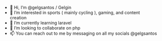 - 👋 Hi, I’m @gelgsantos / Gelgin
- 👀 I’m interested in sports ( mainly cycling ), gaming, and content creation
- 🌱 I’m currently learning laravel
- 💞️ I’m looking to collaborate on php
- 📫 You can reach out to me by messaging on all my socials @gelgsantos

<!---
gelgsantos/gelgsantos is a ✨ special ✨ repository because its `README.md` (this file) appears on your GitHub profile.
You can click the Preview link to take a look at your changes.
--->
